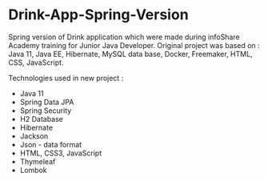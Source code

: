 # Drink-App-Spring-Version

Spring version of Drink application which were made during infoShare Academy training for Junior Java Developer.
Original project was based on : 
Java 11, Java EE, Hibernate, MySQL data base, Docker, Freemaker, HTML, CSS,  JavaScript. 


Technologies used in new project : 
- Java 11 
- Spring Data JPA
- Spring Security
- H2 Database
- Hibernate
- Jackson
- Json - data format
- HTML, CSS3, JavaScript
- Thymeleaf
- Lombok

